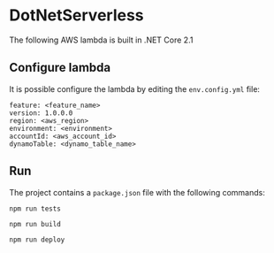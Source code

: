 <!--
title: 'Dot Net REST API with DynamoDB'
description: 'Setup a REST API w/ DynamoDB using Dot Net Core 2.1'
framework: v1
platform: AWS
language: CSharp
authorLink: 'https://github.com/samueleresca'
authorName: 'Samuele Resca'
authorAvatar: 'https://avatars0.githubusercontent.com/u/8921095?v=4&s=140'
-->

# DotNetServerless

The following AWS lambda is built in .NET Core 2.1


## Configure lambda

It is possible configure the lambda by editing the `env.config.yml` file:

```
feature: <feature_name>
version: 1.0.0.0
region: <aws_region>
environment: <environment>
accountId: <aws_account_id>
dynamoTable: <dynamo_table_name>
```

## Run 

The project contains a `package.json` file with the following commands:

```
npm run tests
```

```
npm run build
```

```
npm run deploy
```